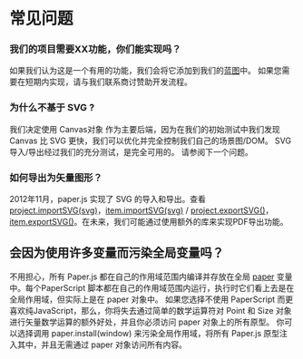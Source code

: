 # 常见问题

### 我们的项目需要XX功能，你们能实现吗？

如果我们认为这是一个有用的功能，我们会将它添加到我们的[蓝图](http://paperjs.org/about/roadmap/)中。 如果您需要在短期内实现，请与我们联系商讨赞助开发流程。

### 为什么不基于 SVG ?

我们决定使用 Canvas对象 作为主要后端，因为在我们的初始测试中我们发现 Canvas 比 SVG 更快，我们可以优化并完全控制我们自己的场景图/DOM。 SVG导入/导出经过我们的充分测试，是完全可用的。 请参阅下一个问题。

### 如何导出为矢量图形？

2012年11月，paper.js 实现了 SVG 的导入和导出。查看 [project.importSVG\(svg\)](http://paperjs.org/reference/project#importsvg-svg)，[item.importSVG\(svg\)](http://paperjs.org/reference/item#importsvg-svg) / [project.exportSVG\(\)](http://paperjs.org/reference/project#exportsvg)，[item.exportSVG\(\)](http://paperjs.org/reference/item#exportsvg)。在未来，我们可能通过使用额外的库来实现PDF导出功能。

## 会因为使用许多变量而污染全局变量吗？

不用担心，所有 Paper.js 都在自己的作用域范围内编译并存放在全局 [paper](http://paperjs.org/reference/global#paper) 变量中。每个PaperScript 脚本都在自己的作用域范围内运行，执行时它们看上去是在全局作用域，但实际上是在 paper 对象中。 如果您选择不使用 PaperScript 而更喜欢纯JavaScript，那么，你将失去通过简单的数学运算符对 Point 和 Size 对象进行矢量数学运算的额外好处，并且你必须访问 paper 对象上的所有原型。 你可以选择调用 paper.install\(window\) 来污染全局作用域，将所有 Paper.js 原型注入其中，并且无需通过 paper 对象访问所有内容。

